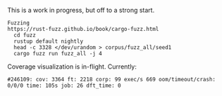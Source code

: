 This is a work in progress, but off to a strong start.

~~~
Fuzzing
https://rust-fuzz.github.io/book/cargo-fuzz.html
  cd fuzz
  rustup default nightly
  head -c 3328 </dev/urandom > corpus/fuzz_all/seed1
  cargo fuzz run fuzz_all -j 4
~~~

Coverage visualization is in-flight. Currently:

~~~
#246109: cov: 3364 ft: 2218 corp: 99 exec/s 669 oom/timeout/crash: 0/0/0 time: 105s job: 26 dft_time: 0
~~~
